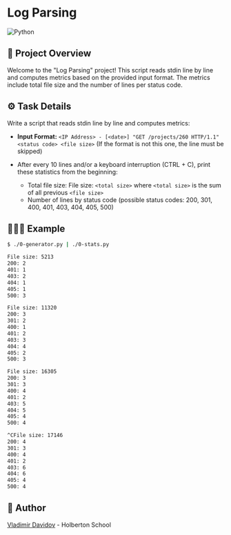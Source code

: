 # Log Parsing

![Python](https://img.shields.io/badge/Python-Algorithms-blue?style=for-the-badge&logo=python&logoColor=white)



## 🧐 Project Overview

Welcome to the "Log Parsing" project! This script reads stdin line by line and computes metrics based on the provided input format. The metrics include total file size and the number of lines per status code.

## ⚙️ Task Details

Write a script that reads stdin line by line and computes metrics:

- **Input Format:** `<IP Address> - [<date>] "GET /projects/260 HTTP/1.1" <status code> <file size>`
  (If the format is not this one, the line must be skipped)

- After every 10 lines and/or a keyboard interruption (CTRL + C), print these statistics from the beginning:
  - Total file size: File size: `<total size>` where `<total size>` is the sum of all previous `<file size>`
  - Number of lines by status code (possible status codes: 200, 301, 400, 401, 403, 404, 405, 500)

## 🧑🏼‍💻 Example

```bash
$ ./0-generator.py | ./0-stats.py

File size: 5213
200: 2
401: 1
403: 2
404: 1
405: 1
500: 3

File size: 11320
200: 3
301: 2
400: 1
401: 2
403: 3
404: 4
405: 2
500: 3

File size: 16305
200: 3
301: 3
400: 4
401: 2
403: 5
404: 5
405: 4
500: 4

^CFile size: 17146
200: 4
301: 3
400: 4
401: 2
403: 6
404: 6
405: 4
500: 4
```

##  🙇 Author

[Vladimir Davidov](https://github.com/v-dav) - Holberton School
